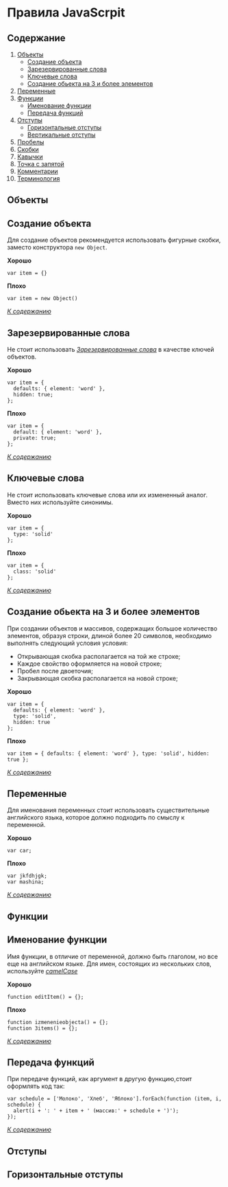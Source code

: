 # Правила JavaScrpit

## Содержание

1. [Объекты](#объекты)
    - [Создание объекта](#создание-объекта)
    - [Зарезервированные слова](#зарезервированные-слова)
    - [Ключевые слова](#ключевые-слова)
    - [Создание обьекта на 3 и более элементов](#создание-обьекта-на-3-и-более-элементов)
1. [Переменные](#переменные)
1. [Функции](#функции)
    - [Именование функции](#именование-функции)
    - [Передача функций](#передача-функций)
1. [Отступы](#отступы)
    - [Горизонтальные отступы](#горизонтальные-отступы)
    - [Вертикальные отступы](#вертикальные-отступы)
1. [Пробелы](#пробелы)
1. [Скобки](#скобки)
1. [Кавычки](#кавычки)
1. [Точка с запятой](#точка-с-запятой)
1. [Комментарии](#комментарии)
1. [Терминология](#терминология)


## Объекты

## Создание объекта

Для создание объектов рекомендуется использовать фигурные скобки, заместо конструктора `new Object`.

**Хорошо**
```
var item = {}
```

**Плохо**
```
var item = new Object()
```

*[К содержанию](#содержание)*


## Зарезервированные слова

Не стоит использовать *[Зарезервированные слова](#зарезервированные-слова)* в качестве ключей объектов.

**Хорошо**
```
var item = {
  defaults: { element: 'word' },
  hidden: true;
};
```

**Плохо**
```
var item = {
  default: { element: 'word' },
  private: true;
};
```

*[К содержанию](#содержание)*


## Ключевые слова

Не стоит использовать ключевые слова или их измененный аналог. Вместо них используйте синонимы.

**Хорошо**
```
var item = {
  type: 'solid'
};
```

**Плохо**
```
var item = {
  class: 'solid'
};
```

*[К содержанию](#содержание)*


## Создание обьекта на 3 и более элементов

При создании объектов и массивов, содержащих большое количество элементов, образуя строки, длиной более 20 символов, необходимо выполнять следующий условия условия:
* Открывающая скобка располагается на той же строке;
* Каждое свойство оформляется на новой строке;
* Пробел после двоеточия;
* Закрывающая скобка располагается на новой строке;

**Хорошо**
```
var item = {
  defaults: { element: 'word' },
  type: 'solid',
  hidden: true
};
```

**Плохо**
```
var item = { defaults: { element: 'word' }, type: 'solid', hidden: true };
```

*[К содержанию](#содержание)*


## Переменные

Для именования переменных стоит использовать существительные английского языка, которое должно подходить по смыслу к переменной.

**Хорошо**
```
var car;
```

**Плохо**
```
var jkfdhjgk;
var mashina;
```

*[К содержанию](#содержание)*


## Функции

## Именование функции

Имя функции, в отличие от переменной, должно быть глаголом, но все еще на английском языке. Для имен, состоящих из нескольких слов, используйте *[camelCase](#camelCase)*

**Хорошо**
```
function editItem() = {};
```

**Плохо**
```
function izmenenieobjecta() = {};
function 3items() = {};
```

*[К содержанию](#содержание)*


## Передача функций

При передаче функций, как аргумент в другую функцию,стоит оформлять код так:

```
var schedule = ['Молоко', 'Хлеб', 'Яблоко'].forEach(function (item, i, schedule) {
  alert(i + ': ' + item + ' (массив:' + schedule + ')');
});
```

*[К содержанию](#содержание)*


## Отступы

## Горизонтальные отступы
